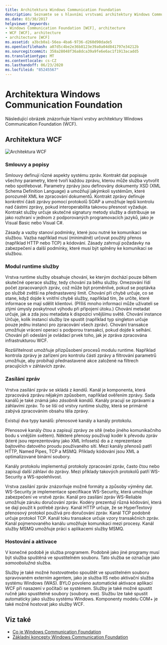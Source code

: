 ```yaml
---
title: Architektura Windows Communication Foundation
description: Seznamte se s hlavními vrstvami architektury Windows Communication Foundation, včetně kontraktů, modulu runtime služby, zasílání zpráv a aktivace & hostování.
ms.date: 03/30/2017
helpviewer_keywords:
- Windows Communication Foundation [WCF], architecture
- WCF [WCF], architecture
- architecture [WCF]
ms.assetid: a3bcb0a1-56ea-4ba6-9736-d260d90dade5
ms.openlocfilehash: a07d5c4be2e36b8123e39a0a04d841797e34212b
ms.sourcegitcommit: 358a28048f36a8dca39a9fe6e6ac1f1913acadd5
ms.translationtype: MT
ms.contentlocale: cs-CZ
ms.lasthandoff: 06/23/2020
ms.locfileid: "85245567"
---
```

# <a name="windows-communication-foundation-architecture"></a>Architektura Windows Communication Foundation
Následující obrázek znázorňuje hlavní vrstvy architektury Windows Communication Foundation (WCF).  
  
## <a name="wcf-architecture"></a>Architektura WCF  
 ![Architektura WCF](./media/wcf-architecture.gif "WCF_Architecture")  
  
### <a name="contracts-and-descriptions"></a>Smlouvy a popisy  
 Smlouvy definují různé aspekty systému zpráv. Kontrakt dat popisuje všechny parametry, které tvoří každou zprávu, kterou může služba vytvořit nebo spotřebovat. Parametry zprávy jsou definovány dokumenty XSD (XML Schema Definition Language) a umožňují jakýmkoli systémům, které porozuměl XML ke zpracování dokumentů. Kontrakt zprávy definuje konkrétní části zprávy pomocí protokolů SOAP a umožňuje lepší kontrolu nad částmi zprávy, pokud interoperabilita takovou přesnost vyžaduje. Kontrakt služby určuje skutečné signatury metody služby a distribuuje se jako rozhraní v jednom z podporovaných programovacích jazyků, jako je Visual Basic nebo Visual C#.  
  
 Zásady a vazby stanoví podmínky, které jsou nutné ke komunikaci se službou.  Vazba například musí (minimálně) určovat použitý přenos (například HTTP nebo TCP) a kódování. Zásady zahrnují požadavky na zabezpečení a další podmínky, které musí být splněny ke komunikaci se službou.  
  
### <a name="service-runtime"></a>Modul runtime služby  
 Vrstva runtime služby obsahuje chování, ke kterým dochází pouze během skutečné operace služby, tedy chování za běhu služby. Omezování řídí počet zpracovaných zpráv, což může být proměnlivé, pokud se poptávka po službě zvětší na přednastavený limit. Chování při chybě určuje, co se stane, když dojde k vnitřní chybě služby, například tím, že určíte, které informace se mají sdělit klientovi. (Příliš mnoho informací může uživateli se zlými úmysly poskytnout výhodu při připojení útoku.) Chování metadat určuje, jak a zda jsou metadata k dispozici vnějšímu světě. Chování instance Určuje, kolik instancí služby lze spustit (například typ singleton určuje pouze jednu instanci pro zpracování všech zpráv). Chování transakce umožňuje vrácení operací s podporou transakcí, pokud dojde k selhání. Chování při odeslání je ovládací prvek toho, jak je zpráva zpracována infrastrukturou WCF.  
  
 Rozšiřitelnost umožňuje přizpůsobení procesů modulu runtime. Například kontrola zprávy je zařízení pro kontrolu částí zprávy a filtrování parametrů umožňuje, aby probíhají přednastavené akce založené na filtrech pracujících v záhlavích zpráv.  
  
### <a name="messaging"></a>Zasílání zpráv  
 Vrstva zasílání zpráv se skládá z *kanálů*. Kanál je komponenta, která zpracovává zprávu nějakým způsobem, například ověřením zprávy. Sada kanálů je také známá jako *zásobník kanálů*. Kanály pracují se zprávami a záhlavími zpráv. To se liší od vrstvy runtime služby, která se primárně zabývá zpracováním obsahu těla zprávy.  
  
 Existují dva typy kanálů: přenosové kanály a kanály protokolu.  
  
 Přenosové kanály čtou a zapisují zprávy ze sítě (nebo jiného komunikačního bodu s vnějším světem). Některé přenosy používají kodér k převodu zpráv (které jsou reprezentovány jako XML Infosets) do a z reprezentace bajtového datového proudu používaného sítí. Mezi kanály přenosů patří HTTP, Named Pipes, TCP a MSMQ. Příklady kódování jsou XML a optimalizované binární soubory.  
  
 Kanály protokolu implementují protokoly zpracování zpráv, často čtou nebo zapisují další záhlaví do zprávy. Mezi příklady takových protokolů patří WS-Security a WS-spolehlivost.  
  
 Vrstva zasílání zpráv znázorňuje možné formáty a způsoby výměny dat. WS-Security je implementace specifikace WS-Security, která umožňuje zabezpečení ve vrstvě zpráv. Kanál pro zasílání zpráv WS-Reliable umožňuje záruku doručování zpráv. Kodéry prezentují různá kódování, která se dají použít k potřebě zprávy. Kanál HTTP určuje, že se HyperTextový přenosový protokol používá pro doručování zpráv. Kanál TCP podobně určuje protokol TCP. Kanál toku transakce určuje vzory transakčních zpráv. Kanál pojmenovaného kanálu umožňuje komunikaci mezi procesy. Kanál služby MSMQ umožňuje práci s aplikacemi služby MSMQ.  
  
### <a name="hosting-and-activation"></a>Hostování a aktivace  
 V konečné podobě je služba programem. Podobně jako jiné programy musí být služba spuštěná ve spustitelném souboru. Tato služba se označuje jako *samoobslužná* služba.  
  
 Služby je také možné *hostovat*nebo spouštět ve spustitelném souboru spravovaném externím agentem, jako je služba IIS nebo aktivační služba systému Windows (WAS). BYLO povoleno automatické aktivace aplikací WCF při nasazení v počítači se systémem. Služby je také možné spustit ručně jako spustitelné soubory (soubory. exe). Službu lze také spustit automaticky jako službu systému Windows. Komponenty modelu COM+ je také možné hostovat jako služby WCF.  
  
## <a name="see-also"></a>Viz také

- [Co je Windows Communication Foundation](whats-wcf.md)
- [Základní koncepty Windows Communication Foundation](fundamental-concepts.md)
